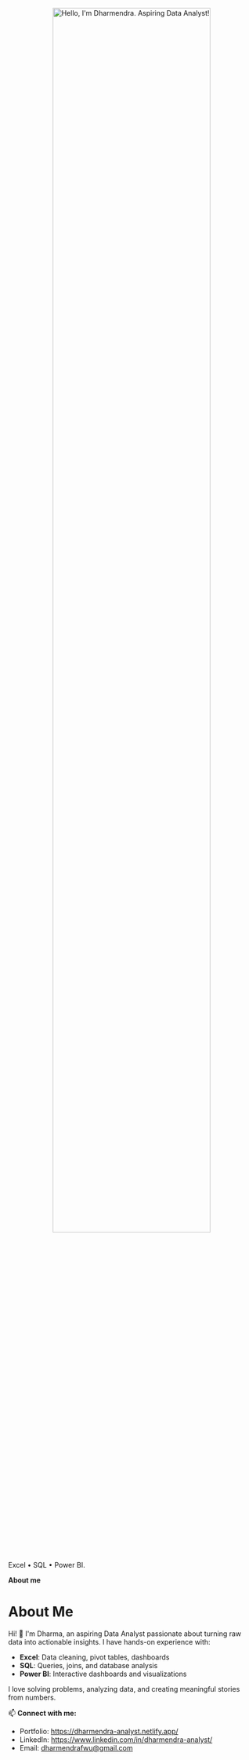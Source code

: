 <p align="center"><a href="https://anuraghazra.github.io"><img width="80%" alt="Hello, I'm Dharmendra. Aspiring Data Analyst!"  /></a></p>

<br />

Excel • SQL • Power BI.

**About me**

# About Me

Hi! 👋 I'm Dharma, an aspiring Data Analyst passionate about turning raw data into actionable insights. I have hands-on experience with:

- **Excel**: Data cleaning, pivot tables, dashboards  
- **SQL**: Queries, joins, and database analysis  
- **Power BI**: Interactive dashboards and visualizations  

I love solving problems, analyzing data, and creating meaningful stories from numbers.  

📫 **Connect with me:**  
- Portfolio: https://dharmendra-analyst.netlify.app/  
- LinkedIn: https://www.linkedin.com/in/dharmendra-analyst/
- Email: dharmendrafwu@gmail.com


